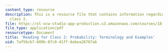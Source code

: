```yaml
---
content_type: resource
description: This is a resource file that contains information regarding reading for
  class 2.
file: https://ol-ocw-studio-app-production.s3.amazonaws.com/courses/18-05-introduction-to-probability-and-statistics-spring-2014/7af56cb7689b87c041ff6abea26767ab_MIT18_05S14_class2slideall.pdf
file_type: application/pdf
resourcetype: Document
title: 'Reading for Class 2: Probability: Terminology and Examples'
uid: 7af56cb7-689b-87c0-41ff-6abea26767ab
---
```


